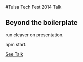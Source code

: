 #Tulsa Tech Fest 2014 Talk
## Beyond the boilerplate


run cleaver on presentation.

npm start.


[See Talk](http://jesseharlin.github.io/TTF2014/)